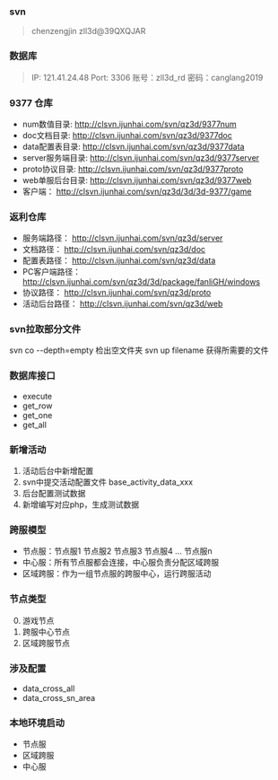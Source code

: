 ### svn
> chenzengjin
> zll3d@39QXQJAR

### 数据库
> IP: 121.41.24.48
> Port: 3306
> 账号：zll3d_rd
> 密码：canglang2019

### 9377 仓库
* num数值目录:    http://clsvn.ijunhai.com/svn/qz3d/9377num
* doc文档目录:    http://clsvn.ijunhai.com/svn/qz3d/9377doc
* data配置表目录:    http://clsvn.ijunhai.com/svn/qz3d/9377data
* server服务端目录:    http://clsvn.ijunhai.com/svn/qz3d/9377server
* proto协议目录:    http://clsvn.ijunhai.com/svn/qz3d/9377proto
* web单服后台目录:    http://clsvn.ijunhai.com/svn/qz3d/9377web
* 客户端：    http://clsvn.ijunhai.com/svn/qz3d/3d/3d-9377/game

### 返利仓库
* 服务端路径：      http://clsvn.ijunhai.com/svn/qz3d/server
* 文档路径：        http://clsvn.ijunhai.com/svn/qz3d/doc
* 配置表路径：      http://clsvn.ijunhai.com/svn/qz3d/data
* PC客户端路径：    http://clsvn.ijunhai.com/svn/qz3d/3d/package/fanliGH/windows
* 协议路径：        http://clsvn.ijunhai.com/svn/qz3d/proto
* 活动后台路径：    http://clsvn.ijunhai.com/svn/qz3d/web

### svn拉取部分文件
svn co --depth=empty 检出空文件夹
svn up filename 获得所需要的文件



### 数据库接口
* execute
* get_row
* get_one
* get_all

###  新增活动
1. 活动后台中新增配置
2. svn中提交活动配置文件 base_activity_data_xxx
3. 后台配置测试数据
4. 新增编写对应php，生成测试数据

### 跨服模型
* 节点服：节点服1 节点服2 节点服3 节点服4 ... 节点服n
* 中心服：所有节点服都会连接，中心服负责分配区域跨服
* 区域跨服：作为一组节点服的跨服中心，运行跨服活动

### 节点类型
0. 游戏节点
1. 跨服中心节点
2. 区域跨服节点

### 涉及配置
* data_cross_all
* data_cross_sn_area

### 本地环境启动
* 节点服 
* 区域跨服
* 中心服



